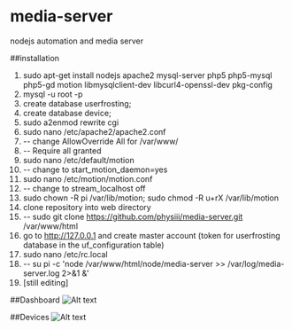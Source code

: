 # media-server
nodejs automation and media server

##installation

1. sudo apt-get install nodejs apache2 mysql-server php5 php5-mysql php5-gd motion libmysqlclient-dev libcurl4-openssl-dev pkg-config
2. mysql -u root -p
3. create database userfrosting;
4. create database device;
4. sudo a2enmod rewrite cgi
5. sudo nano /etc/apache2/apache2.conf
6. -- change AllowOverride All for /var/www/
7. -- Require all granted
7. sudo nano /etc/default/motion
8. -- change to start_motion_daemon=yes
9. sudo nano /etc/motion/motion.conf
10. -- change to stream_localhost off
11. sudo chown -R pi /var/lib/motion; sudo chmod -R u+rX /var/lib/motion
2. clone repository into web directory
2. -- sudo git clone https://github.com/physiii/media-server.git /var/www/html
12. go to http://127.0.0.1 and create master account (token for userfrosting database in the uf_configuration table)
13. sudo nano /etc/rc.local
14. -- su pi -c 'node /var/www/html/node/media-server >> /var/log/media-server.log 2>&1 &'
13. [still editing]


##Dashboard
![Alt text](https://github.com/physiii/media-server/blob/master/screenshots/Screenshot%20from%202015-12-30%2012-35-47.png "Dashboard")

##Devices
![Alt text](https://github.com/physiii/media-server/blob/master/screenshots/Screenshot%20from%202015-12-31%2022-34-49.png "Devices")
